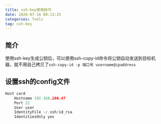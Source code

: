 ```yaml
---
title: ssh-key使用技巧
date: 2020-07-16 08:13:25
categories: Tools
tag: ssh-key
---
```


## 简介
使用ssh-key生成公钥后，可以使用ssh-copy-id命令将公钥自动发送到目标机器，就不用自己拷贝了`ssh-copy-id -p 端口号 username@ipaddress`

## 设置ssh的config文件

```c
Host card
	Hostname 192.168.100.47
	Port 22
	User user
	IdentityFile ~/.ssh/id_rsa
	IdentitiesOnly yes
```